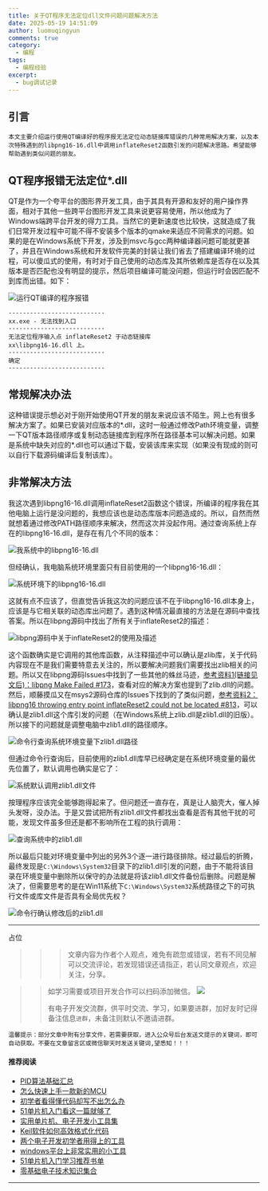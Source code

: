 ```yaml
---
title: 关于QT程序无法定位dll文件问题问题解决方法
date: 2025-05-19 14:51:09
author: luomuqingyun
comments: true
category:
  - 编程
tags:
  - 编程经验
excerpt:
  - bug调试记录
---
```

## 引言
`本文主要介绍运行使用QT编译好的程序报无法定位动态链接库错误的几种常用解决方案，以及本次特殊遇到的libpng16-16.dll中调用inflateReset2函数引发的问题解决思路。希望能够帮助遇到类似问题的朋友。`

## QT程序报错无法定位*.dll

QT是作为一个夸平台的图形界开发工具，由于其具有开源和友好的用户操作界面，相对于其他一些跨平台图形开发工具来说更容易使用，所以他成为了Windows端跨平台开发的得力工具。当然它的更新速度也比较快，这就造成了我们日常开发过程中可能不得不安装多个版本的qmake来适应不同需求的问题。如果的是在Windows系统下开发，涉及到msvc与gcc两种编译器问题可能就更甚了，并且在Windows系统和开发软件完美的封装让我们省去了搭建编译环境的过程，可以傻瓜式的使用，有时对于自己使用的动态库及其所依赖库是否存在以及其版本是否匹配也没有明显的提示，然后项目编译可能没问题，但运行时会因匹配不到库而出错。如下：

![运行QT编译的程序报错](https://files.mdnice.com/user/38598/c92955e7-feb1-4bf9-a7ac-d971af6d0699.png)
```
---------------------------
xx.exe - 无法找到入口
---------------------------
无法定位程序输入点 inflateReset2 于动态链接库 
xx\libpng16-16.dll 上。 
---------------------------
确定   
---------------------------
```
## 常规解决办法

这种错误提示想必对于刚开始使用QT开发的朋友来说应该不陌生。网上也有很多解决方案了。如果已安装对应版本的*.dll，这时一般通过修改Path环境变量，调整一下QT版本路径顺序或复制动态链接库到程序所在路径基本可以解决问题。如果是系统中缺失对应的*.dll也可以通过下载，安装该库来实现（如果没有现成的则可以自行下载源码编译后复制该库）。

## 非常解决方法

我这次遇到libpng16-16.dll调用inflateReset2函数这个错误，所编译的程序我在其他电脑上运行是没问题的，我想应该也是动态库版本问题造成的。所以，自然而然就想着通过修改PATH路径顺序来解决，然而这次并没起作用。通过查询系统上存在的libpng16-16.dll，是存在有几个不同的版本：

![我系统中的libpng16-16.dll](https://files.mdnice.com/user/38598/3e451ff6-cd9b-47a4-a0b4-89ee7aa853f3.png)

但经确认，我电脑系统环境里面只有目前使用的一个libpng16-16.dll：

![系统环境下的libpng16-16.dll](https://files.mdnice.com/user/38598/166fa56e-241e-4b50-9671-bb3a47b1e23d.png)

这就有点不应该了，但直觉告诉我这次的问题应该不在于libpng16-16.dll本身上，应该是与它相关联的动态库出问题了。遇到这种情况最直接的方法是在源码中查找答案。所以在libpng源码中找出了所有关于inflateReset2的描述：

![libpng源码中关于inflateReset2的使用及描述](https://files.mdnice.com/user/38598/caa84047-2018-457c-a7bf-5ba9985351eb.png)

这个函数确实是它调用的其他库函数，从注释描述中可以确认是zlib库，关于代码内容现在不是我们需要特意去关注的，所以要解决问题我们需要找出zlib相关的问题。所以又在libpng源码Issues中找到了一些其他的蛛丝马迹，[参考资料1(链接见文后)：libpng Make Failed #173](https://github.com/pnggroup/libpng/issues/173)，查看对应的解决方案也提到了zlib.dll的问题。然后，顺藤摸瓜又在msys2源码仓库的Issues下找到的了类似问题，[参考资料2：libpng16 throwing entry point inflateReset2 could not be located #813](https://github.com/msys2/MINGW-packages/issues/813)，可以确认是zlib1.dll这个库引发的问题（在Windows系统上zlib.dll是zlib1.dll的旧版）。所以接下的问题就是调整电脑中zlib1.dll的路径顺序。

![命令行查询系统环境变量下zlib1.dll路径](https://files.mdnice.com/user/38598/45e28e07-9764-432d-ad38-4be739d6b0a9.png)

但通过命令行查询后，目前使用的zlib1.dll库早已经确定是在系统环境变量的最优先位置了，默认调用也确实是它了：

![系统默认调用zlib1.dll文件](https://files.mdnice.com/user/38598/a983f34f-6688-44ba-bc7c-fe3fea454ac7.png)

按理程序应该完全能够跑得起来了。但问题还一直存在，真是让人脑壳大，催人掉头发呀，没办法。于是又尝试把所有zlib1.dll文件都找出查看是否有其他干扰的可能，发现文件虽多但还是都不影响所在工程的执行调用：

![查询系统中的zlib1.dll](https://files.mdnice.com/user/38598/39e8ada3-37db-4bd4-ac4c-72c7d9adbb72.png)

所以最后只能对环境变量中列出的另外3个逐一进行路径排除。经过最后的折腾，最终发现是`C:\Windows\System32`目录下的zlib1.dll引发的问题，由于不能将该目录在环境变量中删除所以保守的办法就是将该zlib1.dll文件备份后删除。问题是解决了，但需要思考的是在Win11系统下`C:\Windows\System32`系统路径之下的可执行文件或库文件是否具有全局优先权？

![命令行确认修改后的zlib1.dll](https://files.mdnice.com/user/38598/005d3dbd-6b27-42f5-b58a-66490fa5cf3f.png)

----

占位

>>>文章内容为作者个人观点，难免有疏忽或错误，若有不同见解可以交流评论，若发现错误还请指正，若认同文章观点，欢迎关注，分享。

>>如学习需要或项目开发合作可以扫码添加微信。
>>![](https://files.mdnice.com/user/38598/6fbcd253-edc6-4175-ba0c-44e24ad33b21.jpg)
>>
>>有电子开发交流群，供平时交流、学习，如果要进群，加好友时记得备注信息`进群`，未备注则默认不邀请进群。
>>

`温馨提示：部分文章中附有分享文件，若需要获取，进入公众号后台发送文提示的关键词，即可自动获取。不要在文章留言区或微信聊天时发送关键词,望悉知！！！`

#### 推荐阅读
- [PID算法基础汇总](https://mp.weixin.qq.com/s?__biz=MzI1OTQ4MTg4Ng==&mid=2247486549&idx=1&sn=aa7a3ea1c22bd5b797986314e4aa0e2c&chksm=ea790424dd0e8d32da20a9219be731e7691ce1711f2e6b42fc144e3586fe53ff41c3070df904&token=241279816&lang=zh_CN#rd)
- [怎么快速上手一款新的MCU](https://mp.weixin.qq.com/s?__biz=MzI1OTQ4MTg4Ng==&mid=2247485581&idx=1&sn=b36e6536717774f7931c7aa93d5b237a&chksm=ea7900fcdd0e89ea0db13737720edc996fcb3fdbab3e43b4a92316240ac66d4b5a8bf9a07e78&token=466212876&lang=zh_CN#rd)
- [初学者看得懂代码却写不出怎么办](https://mp.weixin.qq.com/s?__biz=MzI1OTQ4MTg4Ng==&mid=2247485862&idx=1&sn=830ede5ac467c8d396adfbea141f0526&chksm=ea7901d7dd0e88c1e8e5396305ab83c6fbd884cf356ad64c54463230364e865a1659f193dd1f&token=63320980&lang=zh_CN#rd)
- [51单片机入门看这一篇就够了](https://mp.weixin.qq.com/s?__biz=MzI1OTQ4MTg4Ng==&mid=2247485523&idx=1&sn=b7fcd1b86e2467d6f03b1a520c39bb06&chksm=ea790022dd0e893452c4994fa16d63111b16d9878c303712f695b58b7af360b7b18c1ed4b201&token=1711068967&lang=zh_CN#rd)
- [实用单片机、电子开发小工具集](https://mp.weixin.qq.com/s?__biz=MzI1OTQ4MTg4Ng==&mid=2247485606&idx=1&sn=2b433faa2e436fc762dc538c9cf3fe14&chksm=ea7900d7dd0e89c169f8948ff3d423016c8f51f1c914eb7b0d20cba8145b9ffa54815915d67b&token=1580674001&lang=zh_CN#rd)
- [Keil软件如何高效格式化代码](https://mp.weixin.qq.com/s?__biz=MzI1OTQ4MTg4Ng==&mid=2247485572&idx=1&sn=17cefa35d9d660083d419a7e9b6db6f7&chksm=ea7900f5dd0e89e35b65ba26354cc69ad24f686d8e18abd34e0932567a9345e8c9ed653eee6b&token=1711068967&lang=zh_CN#rd)
- [两个电子开发初学者用得上的工具](https://mp.weixin.qq.com/s?__biz=MzI1OTQ4MTg4Ng==&mid=2247485987&idx=1&sn=106e52add61999ae4bddd8b28c7ed2b1&chksm=ea790252dd0e8b44e36e26f20153b1bd73a0fff98ef3c50330358435a9dfac2d97e04a30d59e&token=63320980&lang=zh_CN#rd)
- [windows平台上非常实用的小工具](https://mp.weixin.qq.com/s?__biz=MzI1OTQ4MTg4Ng==&mid=2247485420&idx=2&sn=728ca4abbadf7caf51c392e7d7045cbe&chksm=ea790f9ddd0e868b9fa162c80db1876199845f387bbe851c8d38a4e8412329ae635916c13cfb&token=1711068967&lang=zh_CN#rd)
- [51单片机入门学习推荐书单](https://mp.weixin.qq.com/s?__biz=MzI1OTQ4MTg4Ng==&mid=2247485689&idx=3&sn=d4c0d26781f307ffd26defdc4022c928&chksm=ea790088dd0e899e2872692b9568309e779acfc515e82c28a853d4228de2e2b8f7ee7149913f&token=63320980&lang=zh_CN#rd)
- [零基础电子技术知识集合](https://mp.weixin.qq.com/s?__biz=MzI1OTQ4MTg4Ng==&mid=2247485689&idx=4&sn=211c2d0871a19c5e92cdf0c34f01d96b&chksm=ea790088dd0e899e3042a649a346bc98e94189d1fd18da2b954a7ddb781582dc2d0a82e07f4d&token=970763775&lang=zh_CN#rd)
----
